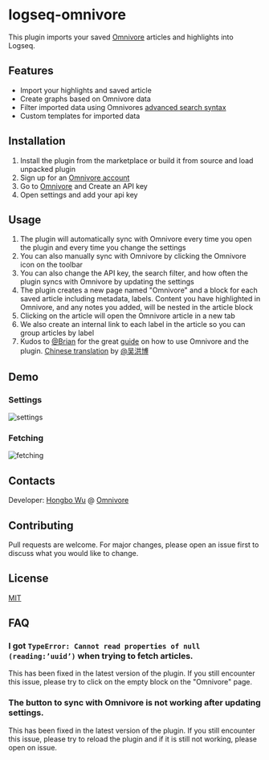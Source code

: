 # logseq-omnivore

This plugin imports your saved [Omnivore](https://omnivore.app/) articles and highlights into Logseq.

## Features

* Import your highlights and saved article
* Create graphs based on Omnivore data
* Filter imported data using Omnivores [advanced search syntax](https://docs.omnivore.app/using/search.html)
* Custom templates for imported data

## Installation

1. Install the plugin from the marketplace or build it from source and load unpacked plugin
2. Sign up for an [Omnivore account](https://omnivore.app)
3. Go to [Omnivore](https://omnivore.app/settings/api) and Create an API key
4. Open settings and add your api key

## Usage

1. The plugin will automatically sync with Omnivore every time you open the plugin and every time you change the settings
2. You can also manually sync with Omnivore by clicking the Omnivore icon on the toolbar
3. You can also change the API key, the search filter, and how often the plugin syncs with Omnivore by updating the settings
4. The plugin creates a new page named "Omnivore" and a block for each saved article including metadata, labels. Content you have highlighted in Omnivore, and any notes you added, will be nested
in the article block
5. Clicking on the article will open the Omnivore article in a new tab
6. We also create an internal link to each label in the article so you can group articles by label
7. Kudos to [@Brian](https://twitter.com/Bsunter) for the great [guide](https://briansunter.com/graph/#/page/omnivore-logseq-guide?anchor=ls-block-62b28de3-0e9e-456e-bf29-7e2541213aa5) on how to use Omnivore and the plugin. [Chinese translation](https://sywhb.github.io/#/page/omnivore-logseq%20指南) by [@吴洪博](https://twitter.com/Sy98715020)

## Demo

### Settings

![settings](screenshots/settings.gif)

### Fetching

![fetching](screenshots/fetching.gif)

## Contacts

Developer: [Hongbo Wu](https://github.com/sywhb) @ [Omnivore](https://github.com/omnivore-app)

## Contributing

Pull requests are welcome. For major changes, please open an issue first to discuss what you would like to change.

## License

[MIT](https://choosealicense.com/licenses/mit/)

## FAQ

### I got `TypeError: Cannot read properties of null (reading:’uuid’)` when trying to fetch articles.

This has been fixed in the latest version of the plugin. If you still encounter this issue, please try to click on the empty block on the "Omnivore" page.

### The button to sync with Omnivore is not working after updating settings.

This has been fixed in the latest version of the plugin. If you still encounter this issue, please try to reload the plugin and if it is still not working, please open on issue.

